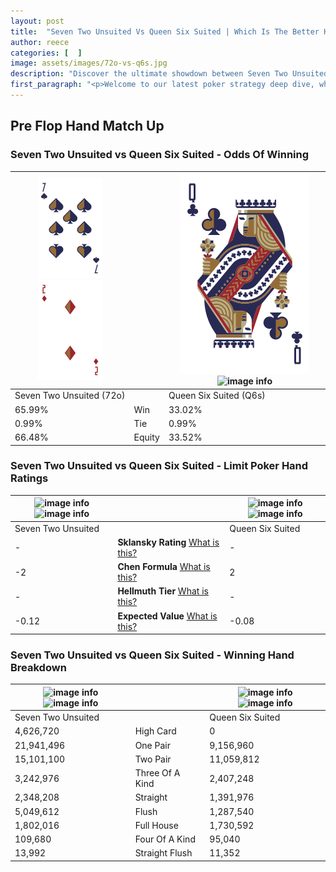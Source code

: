 ```yaml
---
layout: post
title:  "Seven Two Unsuited Vs Queen Six Suited | Which Is The Better Hand In Poker? A Complete Guide"
author: reece
categories: [  ]
image: assets/images/72o-vs-q6s.jpg
description: "Discover the ultimate showdown between Seven Two Unsuited and Queen Six Suited in poker! Uncover the odds, strategies, and scenarios where one hand triumphs over the other. Get ready to up your poker game with this thrilling analysis."
first_paragraph: "<p>Welcome to our latest poker strategy deep dive, where we're pitting two distinct hands against each other in a high-stakes showdown: Seven Two Unsuited vs Queen Six Suited.</p><p>In the dynamic world of poker, every decision counts, and knowing which hand holds the upper hand is key to your success at the table.</p><p>In this article, we'll dissect these two hands, explore the scenarios where one dominates the other, and equip you with the knowledge to make strategic choices that can tip the odds in your favor.</p><p>Get ready to unravel the intriguing dynamics of these poker hands and elevate your game to new heights.</p>"
---
```




[comment]: # (sp0)

## Pre Flop Hand Match Up

<div class="table hand-ratings" markdown="1"> 



### Seven Two Unsuited vs Queen Six Suited - Odds Of Winning


    
| ![image info](assets/images/hand1/7.png) ![image info](assets/images/hand1/2o.png) |  | ![image info](assets/images/hand2/q.png) ![image info](assets/images/hand2/6s.png) |
| -------- | -------- | -------- |
| Seven Two Unsuited (72o) |  | Queen Six Suited (Q6s) |
| 65.99% | Win | 33.02% |
| 0.99% | Tie | 0.99% |
| 66.48% | Equity | 33.52% |




[comment]: # (sp1)



### Seven Two Unsuited vs Queen Six Suited - Limit Poker Hand Ratings


    
| ![image info](https://www.riverpairs.com/assets/images/hand1/7.png) ![image info](https://www.riverpairs.com/assets/images/hand1/2o.png) |  | ![image info](https://www.riverpairs.com/assets/images/hand2/q.png) ![image info](https://www.riverpairs.com/assets/images/hand2/6s.png) |
| -------- | -------- | -------- |
| Seven Two Unsuited |  | Queen Six Suited |
| - | **Sklansky Rating** [What is this?](/sklansky-rating-explained) | - |
| -2 | **Chen Formula** [What is this?](/chen-formula-explained) | 2 |
| - | **Hellmuth Tier** [What is this?](/Hellmuth-tier-explained) | - |
| -0.12 | **Expected Value** [What is this?](/expected-value-explained) | -0.08 |




[comment]: # (sp2)



### Seven Two Unsuited vs Queen Six Suited - Winning Hand Breakdown


    
| ![image info](https://www.riverpairs.com/assets/images/hand1/7.png) ![image info](https://www.riverpairs.com/assets/images/hand1/2o.png) |  | ![image info](https://www.riverpairs.com/assets/images/hand2/q.png) ![image info](https://www.riverpairs.com/assets/images/hand2/6s.png) |
| -------- | -------- | -------- |
| Seven Two Unsuited |  | Queen Six Suited |
| 4,626,720 | High Card | 0 |
| 21,941,496 | One Pair | 9,156,960 |
| 15,101,100 | Two Pair | 11,059,812 |
| 3,242,976 | Three Of A Kind | 2,407,248 |
| 2,348,208 | Straight | 1,391,976 |
| 5,049,612 | Flush | 1,287,540 |
| 1,802,016 | Full House | 1,730,592 |
| 109,680 | Four Of A Kind | 95,040 |
| 13,992 | Straight Flush | 11,352 |




[comment]: # (sp3)



</div>

[comment]: # (sp4)



[comment]: # (sp5)

